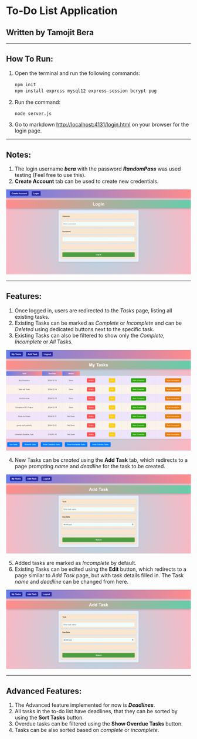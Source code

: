 # To-Do List Application

## Written by Tamojit Bera

---

## How To Run:

1. Open the terminal and run the following commands:
   ```bash
   npm init
   npm install express mysql12 express-session bcrypt pug
   ```


2. Run the command:
   ```bash
   node server.js
   ```
3. Go to 
   markdown 
   [http://localhost:4131/login.html](http://localhost:4131/login.html)
   on your browser for the login page.

---

## Notes:

1. The login username ***bera*** with the password ***RandomPass*** was used testing (Feel free to use this).
2. **Create Account** tab can be used to create new credentials.

![Login Page](/img/LoginPage.png)

---

## Features:

1. Once logged in, users are redirected to the *Tasks* page, listing all existing tasks.
2. Existing Tasks can be marked as *Complete* or *Incomplete* and can be *Deleted* using dedicated buttons next to the specific task.
3. Existing Tasks can also be filtered to show only the *Complete*, *Incomplete* or *All* Tasks.

![Tasks Page](/img/TasksPage.png)

4. New Tasks can be *created* using the **Add Task** tab, which redirects to a page prompting *name* and *deadline* for the task to be created.

![Add Tasks Page](/img/AddTasksPage.png)

5. Added tasks are marked as *Incomplete* by default.
6. Existing Tasks can be edited using the **Edit** button, which redirects to a page similar to *Add Task* page, but with task details filled in. The Task *name* and *deadline* can be changed from here.

![Edit Tasks Page](/img/EditTasksPage.png)







---

## Advanced Features:

1. The Advanced feature implemented for now is ***Deadlines***.
2. All tasks in the to-do list have deadlines, that they can be sorted by using the **Sort Tasks** button.
3. Overdue tasks can be filtered using the **Show Overdue Tasks** button.
4. Tasks can be also sorted based on *complete* or *incomplete*.


